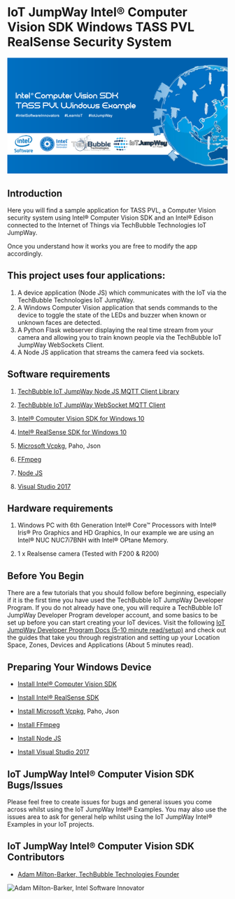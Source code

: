 # IoT JumpWay Intel® Computer Vision SDK Windows TASS PVL RealSense Security System

![TechBubble IoT JumpWay Docs](../../images/Intel-Computer-Vision-Windows.png)

## Introduction

Here you will find a sample application for TASS PVL, a Computer Vision security system using Intel® Computer Vision SDK and an Intel® Edison connected to the Internet of Things via TechBubble Technologies IoT JumpWay.

Once you understand how it works you are free to modify the app accordingly.

## This project uses four applications:

1. A device application (Node JS) which communicates with the IoT via the TechBubble Technologies IoT JumpWay.
2. A Windows Computer Vision application that sends commands to the device to toggle the state of the LEDs and buzzer when known or unknown faces are detected.
3. A Python Flask webserver displaying the real time stream from your camera and allowing you to train known people via the TechBubble IoT JumpWay WebSockets Client.
4. A Node JS application that streams the camera feed via sockets.

## Software requirements

1. [TechBubble IoT JumpWay Node JS MQTT Client Library](https://github.com/TechBubbleTechnologies/IoT-JumpWay-NodeJS-MQTT-Client "TechBubble IoT JumpWay Node JS MQTT Client Library")

2. [TechBubble IoT JumpWay WebSocket MQTT Client](https://github.com/TechBubbleTechnologies/IoT-JumpWay-WebSockets-MQTT-Client "TechBubble IoT JumpWay WebSocket MQTT Client")

3. [Intel® Computer Vision SDK for Windows 10](https://github.com/TechBubbleTechnologies/IoT-JumpWay-Intel-Examples/blob/master/Intel-Computer-Vision-SDK/TASS-PVL/Windows/_Docs/1-Installing-Intel-CV-SDK.md "Intel® Computer Vision SDK for Windows 10")

4. [Intel® RealSense SDK for Windows 10](https://github.com/TechBubbleTechnologies/IoT-JumpWay-Intel-Examples/blob/master/Intel-Computer-Vision-SDK/TASS-PVL/Windows/_Docs/2-Installing-Intel-RealSense-SDK.md "Intel® RealSense SDK for Windows 10")

5. [Microsoft Vcpkg](https://github.com/Microsoft/vcpkg "Microsoft Vcpkg"), Paho, Json

6. [FFmpeg](http://ffmpeg.zeranoe.com/builds/ "FFmpeg")

7. [Node JS](https://nodejs.org/en/download/ "Node JS")

8. [Visual Studio 2017](https://www.visualstudio.com/downloads/ "Visual Studio 2017")

## Hardware requirements

1. Windows PC with 6th Generation Intel® Core™ Processors with Intel® Iris® Pro Graphics and HD Graphics, In our example we are using an Intel® NUC NUC7i7BNH with Intel® OPtane Memory.

2. 1 x Realsense camera (Tested with F200 & R200)

## Before You Begin

There are a few tutorials that you should follow before beginning, especially if it is the first time you have used the TechBubble IoT JumpWay Developer Program. If you do not already have one, you will require a TechBubble IoT JumpWay Developer Program developer account, and some basics to be set up before you can start creating your IoT devices. Visit the following [IoT JumpWay Developer Program Docs (5-10 minute read/setup)](https://github.com/TechBubbleTechnologies/IoT-JumpWay-Docs/ "IoT JumpWay Developer Program Docs (5-10 minute read/setup)") and check out the guides that take you through registration and setting up your Location Space, Zones, Devices and Applications (About 5 minutes read).

## Preparing Your Windows Device

- [Install Intel® Computer Vision SDK](https://github.com/TechBubbleTechnologies/IoT-JumpWay-Intel-Examples/blob/master/Intel-Computer-Vision-SDK/TASS-PVL/Windows/_Docs/1-Installing-Intel-CV-SDK.md "Install Intel® Computer Vision SDK")

- [Install Intel® RealSense SDK](https://github.com/TechBubbleTechnologies/IoT-JumpWay-Intel-Examples/blob/master/Intel-Computer-Vision-SDK/TASS-PVL/Windows/_Docs/2-Installing-Intel-RealSense-SDK.md "Install Intel® RealSense SDK")

- [Install Microsoft Vcpkg](https://github.com/Microsoft/vcpkg "Install Microsoft Vcpkg"), Paho, Json

- [Install FFmpeg](http://ffmpeg.zeranoe.com/builds/ "Install FFmpeg")

- [Install Node JS](https://nodejs.org/en/download/ "Install Node JS")

- [Install Visual Studio 2017](https://www.visualstudio.com/downloads/ "Install Visual Studio 2017")

## IoT JumpWay Intel® Computer Vision SDK Bugs/Issues

Please feel free to create issues for bugs and general issues you come across whilst using the IoT JumpWay Intel® Examples. You may also use the issues area to ask for general help whilst using the IoT JumpWay Intel® Examples in your IoT projects.

## IoT JumpWay Intel® Computer Vision SDK Contributors

- [Adam Milton-Barker, TechBubble Technologies Founder](https://github.com/AdamMiltonBarker "Adam Milton-Barker, TechBubble Technologies Founder")

![Adam Milton-Barker,  Intel Software Innovator](../../../../../../../../images/main/Intel-Software-Innovator.jpg)